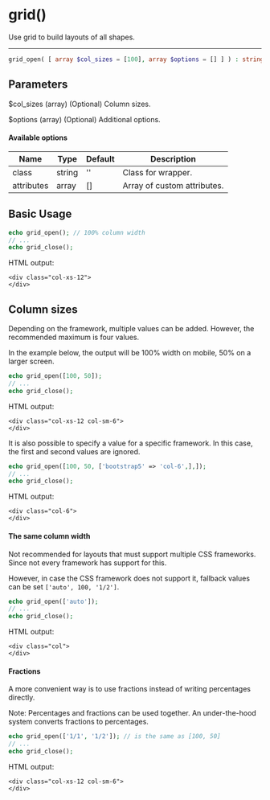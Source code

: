 # grid()

Use grid to build layouts of all shapes.

---

```php {.function-name}
grid_open( [ array $col_sizes = [100], array $options = [] ] ) : string
```

## Parameters

$col_sizes (array) (Optional) Column sizes.

$options (array) (Optional) Additional options.

#### Available options

| Name       | Type   | Default | Description                                      |
|------------|--------|---------|--------------------------------------------------|
| class      | string | ''      | Class for wrapper.                               |
| attributes | array  | []      | Array of custom attributes.                      |

## Basic Usage

```php
echo grid_open(); // 100% column width
// ...
echo grid_close();
```

HTML output:

```xhtml
<div class="col-xs-12">
</div>
```

## Column sizes

Depending on the framework, multiple values can be added.
However, the recommended maximum is four values.

In the example below, the output will be
100% width on mobile, 50% on a larger screen.

```php
echo grid_open([100, 50]);
// ...
echo grid_close();
```

HTML output:

```xhtml
<div class="col-xs-12 col-sm-6">
</div>
```

It is also possible to specify a value for a specific framework.
In this case, the first and second values are ignored.

```php
echo grid_open([100, 50, ['bootstrap5' => 'col-6',],]);
// ...
echo grid_close();
```

HTML output:

```xhtml
<div class="col-6">
</div>
```

#### The same column width

Not recommended for layouts that must support multiple CSS frameworks. Since not every framework has support for this.

However, in case the CSS framework does not support it, fallback values can be set `['auto', 100, '1/2']`.

```php
echo grid_open(['auto']);
// ...
echo grid_close();
```

HTML output:

```xhtml
<div class="col">
</div>
```

#### Fractions

A more convenient way is to use fractions instead of writing percentages directly.

Note: Percentages and fractions can be used together.
An under-the-hood system converts fractions to percentages.

```php
echo grid_open(['1/1', '1/2']); // is the same as [100, 50]
// ...
echo grid_close();
```

HTML output:

```xhtml
<div class="col-xs-12 col-sm-6">
</div>
```
